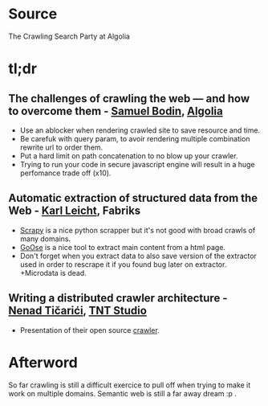 # Source

The Crawling Search Party at Algolia

# tl;dr

## The challenges of crawling the web — and how to overcome them - [Samuel Bodin](https://www.linkedin.com/in/bodinsamuel/), [Algolia](https://www.algolia.com/)

+ Use an ablocker when rendering crawled site to save resource and time.
+ Be carefuk with query param, to avoir rendering multiple combination rewrite url to order them.
+ Put a hard limit on path concatenation to no blow up your crawler.
+ Trying to run your code in secure javascript engine will result in a huge perfomance trade off (x10).

## Automatic extraction of structured data from the Web - [Karl Leicht](https://www.linkedin.com/in/karl-leicht-208675104/), Fabriks

+ [Scrapy](https://scrapy.org/) is a nice python scrapper but it's not good with broad crawls of many domains.
+ [GoOse](https://github.com/advancedlogic/GoOse) is a nice tool to extract main content from a html page.
+ Don't forget when you extract data to also save version of the extractor used in order to rescrape it if you found bug later on extractor.
+Microdata is dead.

## Writing a distributed crawler architecture - [Nenad Tičarići](https://www.linkedin.com/in/nticaric), [TNT Studio](http://www.tntstudio.hr/)

+ Presentation of their open source [crawler](https://github.com/teamtnt/crawler).

# Afterword

So far crawling is still a difficult exercice to pull off when trying to make it work on multiple domains. 
Semantic web is still a far away dream :p .
